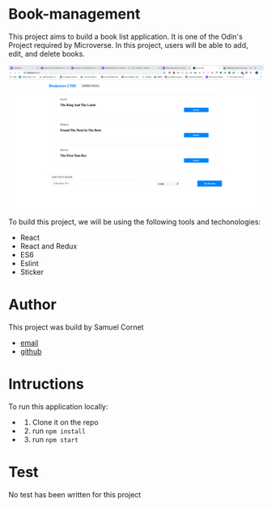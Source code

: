 # Book-management
This project aims to build a book list application. It is one of the Odin's Project required by Microverse. In this project, users will be able to add, edit, and delete books.

![book app image](https://github.com/CornetS28/book-management/blob/master/src/css/app-image.png)

To build this project, we will be using the following tools and techonologies:
- React
- React and Redux
- ES6
- Eslint
- Sticker

# Author
This project was build by Samuel Cornet 
- [email](corsam28@gmail.com)
- [github](https://github.com/CornetS28/book-management)

# Intructions
To run this application locally:
- 1. Clone it on the repo
- 2. run `npm install`
- 3. run `npm start`

# Test
No test has been written for this project
